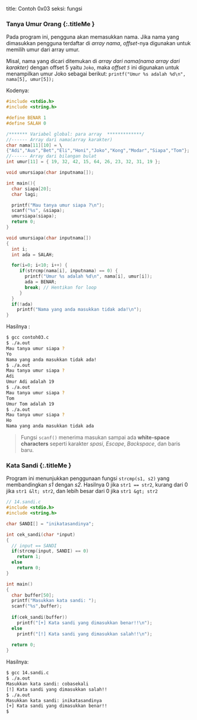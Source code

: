 title: Contoh 0x03
seksi: fungsi


### <i class="fa fa-code"></i> Tanya Umur Orang {:.titleMe }

Pada program ini, pengguna akan memasukkan nama. 
Jika nama yang dimasukkan pengguna terdaftar di _array nama_, _offset_-nya digunakan untuk memilih umur dari array umur.

Misal, nama yang dicari ditemukan di _array dari nama(nama array dari karakter)_ dengan offset 5 yaitu `Joko`, maka _offset `5`_ ini digunakan untuk menampilkan umur Joko sebagai berikut: 
`printf("Umur %s adalah %d\n", nama[5], umur[5]);`

Kodenya:
``` c
#include <stdio.h>
#include <string.h>

#define BENAR 1
#define SALAH 0

/******* Variabel global: para array  *************/
//------ Array dari nama(array karakter)
char nama[11][10] = \
{"Adi","Aus","Bet","Eli","Honi","Joko","Kong","Modar","Siapa","Tom"};
//------ Array dari bilangan bulat
int umur[11] = { 19, 32, 42, 15, 64, 26, 23, 32, 31, 19 };

void umursiapa(char inputnama[]);

int main(){
  char siapa[20];
  char lagi;

  printf("Mau tanya umur siapa ?\n");
  scanf("%s", &siapa);
  umursiapa(siapa);
  return 0;
}

void umursiapa(char inputnama[])
{
  int i;
  int ada = SALAH;

  for(i=0; i<10; i++) {
     if(strcmp(nama[i], inputnama) == 0) {
       printf("Umur %s adalah %d\n", nama[i], umur[i]);
       ada = BENAR;
       break; // Hentikan for loop
     }
  }
  if(!ada)
    printf("Nama yang anda masukkan tidak ada!\n");
}
```

Hasilnya :
``` bash
$ gcc contoh03.c
$ ./a.out 
Mau tanya umur siapa ?
Yo
Nama yang anda masukkan tidak ada!
$ ./a.out 
Mau tanya umur siapa ?
Adi
Umur Adi adalah 19
$ ./a.out 
Mau tanya umur siapa ?
Tom
Umur Tom adalah 19
$ ./a.out 
Mau tanya umur siapa ?
Ho
Nama yang anda masukkan tidak ada
```

> Fungsi `scanf()` menerima masukan sampai ada **white-space characters** seperti karakter _spasi_, _Escape_, _Backspace_, dan baris baru.

### <i class="fa fa-code"></i> Kata Sandi {:.titleMe }

Program ini menunjukkan penggunaan fungsi 
`strcmp(s1, s2)` yang membandingkan <i>s1</i> dengan <i>s2</i>. Hasilnya 0 jika 
`str1 == str2`, kurang dari 0 jika 
`str1 &lt; str2`, dan lebih besar dari 0 jika 
`str1 &gt; str2`

``` c
// 14.sandi.c
#include <stdio.h>
#include <string.h>

char SANDI[] = "inikatasandinya";

int cek_sandi(char *input)
{
  // input == SANDI
  if(strcmp(input, SANDI) == 0)
    return 1;
  else
    return 0;
}

int main()
{
  char buffer[50];
  printf("Masukkan kata sandi: ");
  scanf("%s",buffer);
  
  if(cek_sandi(buffer))
    printf("[+] Kata sandi yang dimasukkan benar!!\n");
  else
    printf("[!] Kata sandi yang dimasukkan salah!!\n");
  
  return 0;
}
```

Hasilnya:
``` bash
$ gcc 14.sandi.c
$ ./a.out 
Masukkan kata sandi: cobasekali
[!] Kata sandi yang dimasukkan salah!!
$ ./a.out 
Masukkan kata sandi: inikatasandinya
[+] Kata sandi yang dimasukkan benar!!
$ 
```
